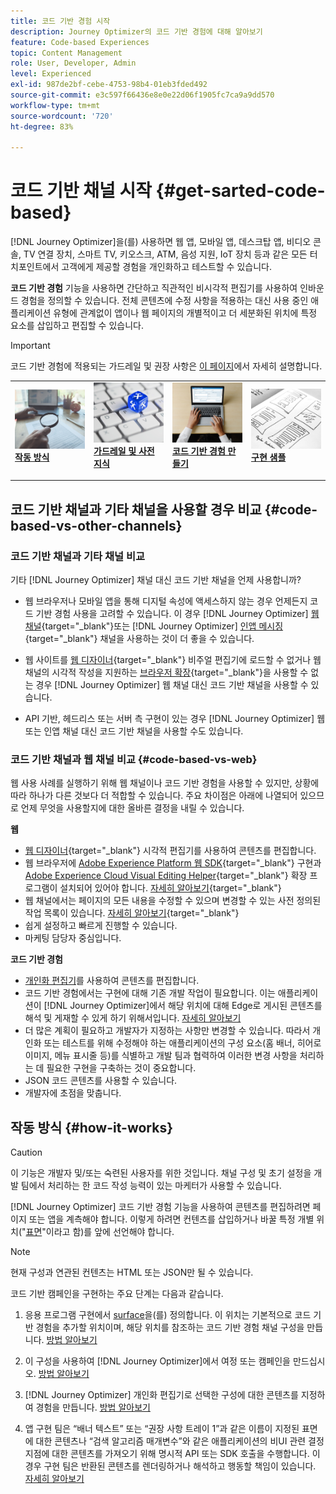 ```yaml
---
title: 코드 기반 경험 시작
description: Journey Optimizer의 코드 기반 경험에 대해 알아보기
feature: Code-based Experiences
topic: Content Management
role: User, Developer, Admin
level: Experienced
exl-id: 987de2bf-cebe-4753-98b4-01eb3fded492
source-git-commit: e3c597f66436e8e0e22d06f1905fc7ca9a9dd570
workflow-type: tm+mt
source-wordcount: '720'
ht-degree: 83%

---
```


# 코드 기반 채널 시작 {#get-sarted-code-based}

[!DNL Journey Optimizer]을(를) 사용하면 웹 앱, 모바일 앱, 데스크탑 앱, 비디오 콘솔, TV 연결 장치, 스마트 TV, 키오스크, ATM, 음성 지원, IoT 장치 등과 같은 모든 터치포인트에서 고객에게 제공할 경험을 개인화하고 테스트할 수 있습니다.

**코드 기반 경험** 기능을 사용하면 간단하고 직관적인 비시각적 편집기를 사용하여 인바운드 경험을 정의할 수 있습니다. 전체 콘텐츠에 수정 사항을 적용하는 대신 사용 중인 애플리케이션 유형에 관계없이 앱이나 웹 페이지의 개별적이고 더 세분화된 위치에 특정 요소를 삽입하고 편집할 수 있습니다.

<!--[!DNL Journey Optimizer] allows you to compose and deliver content on any inbound device in a developer-focused workflow. You can leverage all the personalization capabilities, and preview what will be published. The content can be static (images, text, JSON, HTML) or dynamic (offers, decisions, recommendations). You can also insert custom content actions in your omni-channel journeys.-->

>[!IMPORTANT]
>
>코드 기반 경험에 적용되는 가드레일 및 권장 사항은 [이 페이지](code-based-prerequisites.md)에서 자세히 설명합니다.


<!--Discover the detailed steps to create a code-based campaign in this video.-->

<table style="table-layout:fixed"><tr style="border: 0;">
<td>
<a href="#how-it-works">
<img alt="리드" src="../assets/do-not-localize/privacy-audit.jpeg">
</a>
<div><a href="#how-it-works"><strong>작동 방식</strong>
</div>
<p>
</td>
<td>
<a href="code-based-prerequisites.md">
<img alt="유효성 검사" src="../assets/do-not-localize/web-prerequisites.jpg">
</a>
<div>
<a href="code-based-prerequisites.md"><strong>가드레일 및 사전 지식</strong></a>
</div>
<p>
</td>
<td>
<a href="create-code-based.md#create-code-based-campaign">
<img alt="드물게" src="../assets/do-not-localize/web-create.jpg">
</a>
<div>
<a href="create-code-based.md#create-code-based-campaign"><strong>코드 기반 경험 만들기</strong></a>
</div>
<p></td>
<td>
<a href="code-based-implementation-samples.md">
<img alt="유효성 검사" src="../assets/do-not-localize/web-design.jpg">
</a>
<div>
<a href="code-based-implementation-samples.md"><strong>구현 샘플</strong></a>
</div>
<p>
</td>
</tr></table>

<!--[Learn how to create a code-based campaign in this video](#video)-->

## 코드 기반 채널과 기타 채널을 사용할 경우 비교 {#code-based-vs-other-channels}

### 코드 기반 채널과 기타 채널 비교

기타 [!DNL Journey Optimizer] 채널 대신 코드 기반 채널을 언제 사용합니까?

* 웹 브라우저나 모바일 앱을 통해 디지털 속성에 액세스하지 않는 경우 언제든지 코드 기반 경험 사용을 고려할 수 있습니다. 이 경우 [!DNL Journey Optimizer] [웹 채널](../web/get-started-web.md){target="_blank"}또는 [!DNL Journey Optimizer] [인앱 메시징](../in-app/get-started-in-app.md){target="_blank"} 채널을 사용하는 것이 더 좋을 수 있습니다.

* 웹 사이트를 [웹 디자이너](../web/edit-web-content.md#work-with-web-designer){target="_blank"} 비주얼 편집기에 로드할 수 없거나 웹 채널의 시각적 작성을 지원하는 [브라우저 확장](../web/web-prerequisites.md#visual-authoring-prerequisites){target="_blank"}을 사용할 수 없는 경우 [!DNL Journey Optimizer] 웹 채널 대신 코드 기반 채널을 사용할 수 있습니다.

* API 기반, 헤드리스 또는 서버 측 구현이 있는 경우 [!DNL Journey Optimizer] 웹 또는 인앱 채널 대신 코드 기반 채널을 사용할 수도 있습니다.

### 코드 기반 채널과 웹 채널 비교 {#code-based-vs-web}

웹 사용 사례를 실행하기 위해 웹 채널이나 코드 기반 경험을 사용할 수 있지만, 상황에 따라 하나가 다른 것보다 더 적합할 수 있습니다. 주요 차이점은 아래에 나열되어 있으므로 언제 무엇을 사용할지에 대한 올바른 결정을 내릴 수 있습니다.

**웹**

* [웹 디자이너](../web/edit-web-content.md#work-with-web-designer){target="_blank"} 시각적 편집기를 사용하여 콘텐츠를 편집합니다.
* 웹 브라우저에 [Adobe Experience Platform 웹 SDK](https://experienceleague.adobe.com/docs/platform-learn/implement-web-sdk/overview.html?lang=ko-KR){target="_blank"} 구현과 [Adobe Experience Cloud Visual Editing Helper](https://chrome.google.com/webstore/detail/adobe-experience-cloud-vi/kgmjjkfjacffaebgpkpcllakjifppnca){target="_blank"} 확장 프로그램이 설치되어 있어야 합니다. [자세히 알아보기](../web/web-prerequisites.md){target="_blank"}
* 웹 채널에서는 페이지의 모든 내용을 수정할 수 있으며 변경할 수 있는 사전 정의된 작업 목록이 있습니다. [자세히 알아보기](../web/edit-web-content.md#work-with-web-designer){target="_blank"}
* 쉽게 설정하고 빠르게 진행할 수 있습니다.
* 마케팅 담당자 중심입니다.

**코드 기반 경험**

* [개인화 편집기](create-code-based.md#edit-code)를 사용하여 콘텐츠를 편집합니다.
* 코드 기반 경험에서는 구현에 대해 기존 개발 작업이 필요합니다. 이는 애플리케이션이 [!DNL Journey Optimizer]에서 해당 위치에 대해 Edge로 게시된 콘텐츠를 해석 및 게재할 수 있게 하기 위해서입니다. [자세히 알아보기](code-based-configuration.md#surface-definition)
* 더 많은 계획이 필요하고 개발자가 지정하는 사항만 변경할 수 있습니다. 따라서 개인화 또는 테스트를 위해 수정해야 하는 애플리케이션의 구성 요소(홈 배너, 히어로 이미지, 메뉴 표시줄 등)를 식별하고 개발 팀과 협력하여 이러한 변경 사항을 처리하는 데 필요한 구현을 구축하는 것이 중요합니다.
* JSON 코드 콘텐츠를 사용할 수 있습니다.
* 개발자에 초점을 맞춥니다.

## 작동 방식 {#how-it-works}

>[!CAUTION]
>
>이 기능은 개발자 및/또는 숙련된 사용자를 위한 것입니다. 채널 구성 및 초기 설정을 개발 팀에서 처리하는 한 코드 작성 능력이 있는 마케터가 사용할 수 있습니다.

[!DNL Journey Optimizer] 코드 기반 경험 기능을 사용하여 콘텐츠를 편집하려면 페이지 또는 앱을 계측해야 합니다. 이렇게 하려면 컨텐츠를 삽입하거나 바꿀 특정 개별 위치(&quot;[표면](code-based-configuration.md#surface-definition)&quot;이라고 함)를 앞에 선언해야 합니다.

>[!NOTE]
>
>현재 구성과 연관된 컨텐츠는 HTML 또는 JSON만 될 수 있습니다.

코드 기반 캠페인을 구현하는 주요 단계는 다음과 같습니다.

1. 응용 프로그램 구현에서 [surface](code-based-configuration.md#surface-definition)을(를) 정의합니다. 이 위치는 기본적으로 코드 기반 경험을 추가할 위치이며, 해당 위치를 참조하는 코드 기반 경험 채널 구성을 만듭니다. [방법 알아보기](code-based-configuration.md#create-code-based-configuration)

1. 이 구성을 사용하여 [!DNL Journey Optimizer]에서 여정 또는 캠페인을 만드십시오. [방법 알아보기](create-code-based.md#create-code-based-campaign)

1. [!DNL Journey Optimizer] 개인화 편집기로 선택한 구성에 대한 콘텐츠를 지정하여 경험을 만듭니다. [방법 알아보기](create-code-based.md#edit-code)

1. 앱 구현 팀은 “배너 텍스트” 또는 “권장 사항 트레이 1”과 같은 이름이 지정된 표면에 대한 콘텐츠나 “검색 알고리즘 매개변수”와 같은 애플리케이션의 비UI 관련 결정 지점에 대한 콘텐츠를 가져오기 위해 명시적 API 또는 SDK 호출을 수행합니다. 이 경우 구현 팀은 반환된 콘텐츠를 렌더링하거나 해석하고 행동할 책임이 있습니다. [자세히 알아보기](code-based-implementation-samples.md)
